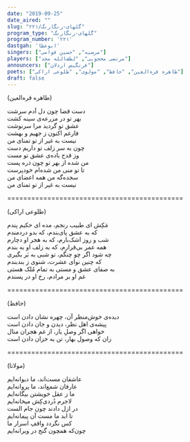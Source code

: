```yaml
---
date: "2019-09-25"
date_aired: ""
slug: "گلهای-رنگارنگ/۲۲۱"
program_type: "گلهای-رنگارنگ"
program_number: '۲۲۱'
dastgah: 'ابوعطا'
singers: ["مرضیه", "حسین قوامی"]
players: ["مرتضی محجوبی", "لطف‌الله مجد"]
announcers: ["فرنگیس اردلان"]
poets: ["طاهره قره‌العین", "حافظ", "مولوی", "طلوعی اراکی"]
draft: false
---
```


(طاهره قره‌العین)  

دست قضا چون دل آدم سرشت  
بهر تو در مزرعه‌ی سینه کشت  
عشق تو گردید مرا سرنوشت  
فارغم اکنون ز جهیم و بهشت  
نیست به غیر از تو تمنای من  
چون به سر زلف تو داریم دست  
وز قدح باده‌ی عشق تو مست  
من شده از بهر تو چون ذره پست  
تا تو منی من شده‌ام خودپرست  
سجده‌گه من همه اعضای من  
نیست به غیر از تو تمنای من  

============================================  

(طلوعی اراکی)  

مَکِش ای طبیب رنجم، مده ای حکیم پندم  
که به عشق پای‌بندم، كه بدو دردمندم  
شب و روز اشک‌بارم، كه به هجر او دچارم  
همه عمر بی‌قرارم، که به زلف او به بندم  
چه شود اگر چو چنگم، تو شبی به بَر بگیری  
که چنین نوای عشرت، شنوی ز بندبندم  
به صفای عشق و مستی به تمام مُلک هستی  
غم او بر مرادم، رخ او در پسندم  

============================================  

(حافظ)  

دیده‌ی خوش‌منظر آن، چهره نشان دادن است  
پیشه‌ی اهل نظر، دیدن و جان دادن است  
خواهی اگر وصلِ یار، از غم هجران منال  
زان که وصول بهار، تن به خزان دادن است  

============================================  

(مولانا)  

عاشقان مست‌اند، ما دیوانه‌ایم  
عارفان شمع‌اند، ما پروانه‌ایم  
ما ز عقل خویشتن بیگانه‌ایم  
لاجرم دُردی‌كِش میخانه‌ایم  
در ازل دادند چون جام الست  
تا ابد ما مست آن پیمانه‌ایم  
کس نگردد واقفِ اسرار ما  
چون‌که همچون گنج در ویرانه‌ایم  
